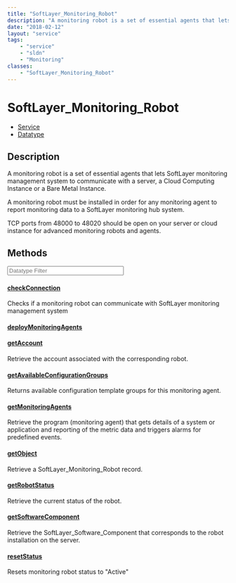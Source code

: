 ```yaml
---
title: "SoftLayer_Monitoring_Robot"
description: "A monitoring robot is a set of essential agents that lets SoftLayer monitoring management system to communicate with a s... "
date: "2018-02-12"
layout: "service"
tags:
    - "service"
    - "sldn"
    - "Monitoring"
classes:
    - "SoftLayer_Monitoring_Robot"
---
```

# SoftLayer_Monitoring_Robot
<div id='service-datatype'>
    <ul id='sldn-reference-tabs'>
    <li id='service'> <a href='/reference/services/SoftLayer_Monitoring_Robot' >Service</a></li>    <li id='datatype'> <a href='/reference/datatypes/SoftLayer_Monitoring_Robot' >Datatype</a></li>
    </ul>
</div>

## Description
A monitoring robot is a set of essential agents that lets SoftLayer monitoring management system to communicate with a server, a Cloud Computing Instance or a Bare Metal Instance. 

A monitoring robot must be installed in order for any monitoring agent to report monitoring data to a SoftLayer monitoring hub system. 

TCP ports from 48000 to 48020 should be open on your server or cloud instance for advanced monitoring robots and agents. 



        
<div id="properties" class="content service-content">

## Methods

<div class="view-filters">
    <div class="clearfix">
        <div class="search-input-box">
            <input placeholder="Datatype Filter" onkeyup="titleSearch(inputId='edit-combine', divId='method-div', elementClass='method-row')" 
                type="text" id="edit-combine" value="" size="30" maxlength="128" class="form-text">
        </div>
    </div>
</div>

#### [checkConnection](/reference/services/SoftLayer_Monitoring_Robot/checkConnection)
Checks if a monitoring robot can communicate with SoftLayer monitoring management system 

#### [deployMonitoringAgents](/reference/services/SoftLayer_Monitoring_Robot/deployMonitoringAgents)


#### [getAccount](/reference/services/SoftLayer_Monitoring_Robot/getAccount)
Retrieve the account associated with the corresponding robot.

#### [getAvailableConfigurationGroups](/reference/services/SoftLayer_Monitoring_Robot/getAvailableConfigurationGroups)
Returns available configuration template groups for this monitoring agent.

#### [getMonitoringAgents](/reference/services/SoftLayer_Monitoring_Robot/getMonitoringAgents)
Retrieve the program (monitoring agent) that gets details of a system or application and reporting of the metric data and triggers alarms for predefined events.

#### [getObject](/reference/services/SoftLayer_Monitoring_Robot/getObject)
Retrieve a SoftLayer_Monitoring_Robot record.

#### [getRobotStatus](/reference/services/SoftLayer_Monitoring_Robot/getRobotStatus)
Retrieve the current status of the robot.

#### [getSoftwareComponent](/reference/services/SoftLayer_Monitoring_Robot/getSoftwareComponent)
Retrieve the SoftLayer_Software_Component that corresponds to the robot installation on the server.

#### [resetStatus](/reference/services/SoftLayer_Monitoring_Robot/resetStatus)
Resets monitoring robot status to "Active"

</div>

